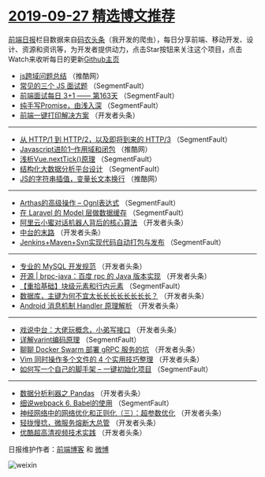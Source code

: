 # [2019-09-27 精选博文推荐](https://toutiao.qdkfweb.cn/date/2019/09/27)

[前端日报](https://qdkfweb.cn/c/news)栏目数据来自[码农头条](https://toutiao.qdkfweb.cn/)（我开发的爬虫），每日分享前端、移动开发、设计、资源和资讯等，为开发者提供动力，点击Star按钮来关注这个项目，点击Watch来收听每日的更新[Github主页](https://github.com/kujian/frontendDaily)
* [js跨域问题总结](https://toutiao.qdkfweb.cn/126172.html) （推酷网）
* [常见的三个 JS 面试题](https://toutiao.qdkfweb.cn/126097.html) （SegmentFault）
* [前端面试每日 3+1 —— 第163天](https://toutiao.qdkfweb.cn/126111.html) （SegmentFault）
* [纯手写Promise，由浅入深](https://toutiao.qdkfweb.cn/126095.html) （SegmentFault）
* [前端一键打印解决方案](https://toutiao.qdkfweb.cn/126129.html) （开发者头条）

***
* [从 HTTP/1 到 HTTP/2，以及即将到来的 HTTP/3](https://toutiao.qdkfweb.cn/126099.html) （SegmentFault）
* [Javascript进阶1&#8211;作用域和闭包](https://toutiao.qdkfweb.cn/126171.html) （推酷网）
* [浅析Vue.nextTick()原理](https://toutiao.qdkfweb.cn/126105.html) （SegmentFault）
* [结构化大数据分析平台设计](https://toutiao.qdkfweb.cn/126108.html) （SegmentFault）
* [JS的字符串插值，变量长文本换行](https://toutiao.qdkfweb.cn/126170.html) （推酷网）

***
* [Arthas的高级操作 &#8211; Ognl表达式](https://toutiao.qdkfweb.cn/126101.html) （SegmentFault）
* [在 Laravel 的 Model 层做数据缓存](https://toutiao.qdkfweb.cn/126102.html) （SegmentFault）
* [阿里云小蜜对话机器人背后的核心算法](https://toutiao.qdkfweb.cn/126139.html) （开发者头条）
* [中台的末路](https://toutiao.qdkfweb.cn/126113.html) （开发者头条）
* [Jenkins+Maven+Svn实现代码自动打包与发布](https://toutiao.qdkfweb.cn/126103.html) （SegmentFault）

***
* [专业的 MySQL 开发规范](https://toutiao.qdkfweb.cn/126114.html) （开发者头条）
* [开源 | brpc-java：百度 rpc 的 Java 版本实现](https://toutiao.qdkfweb.cn/126127.html) （开发者头条）
* [【重拾基础】块级元素和行内元素](https://toutiao.qdkfweb.cn/126104.html) （SegmentFault）
* [数据库，主键为何不宜太长长长长长长长长？](https://toutiao.qdkfweb.cn/126115.html) （开发者头条）
* [Android 消息机制 Handler 原理解析](https://toutiao.qdkfweb.cn/126128.html) （开发者头条）

***
* [戏说中台：大佬玩概念，小弟写接口](https://toutiao.qdkfweb.cn/126116.html) （开发者头条）
* [详解varint编码原理](https://toutiao.qdkfweb.cn/126106.html) （SegmentFault）
* [聊聊 Docker Swarm 部署 gRPC 服务的坑](https://toutiao.qdkfweb.cn/126151.html) （开发者头条）
* [Vim 同时操作多个文件的 4 个实用技巧整理](https://toutiao.qdkfweb.cn/126118.html) （开发者头条）
* [如何写一个自己的脚手架 &#8211; 一键初始化项目](https://toutiao.qdkfweb.cn/126096.html) （SegmentFault）

***
* [数据分析利器之 Pandas](https://toutiao.qdkfweb.cn/126130.html) （开发者头条）
* [细说webpack 6. Babel的使用](https://toutiao.qdkfweb.cn/126107.html) （SegmentFault）
* [神经网络中的网络优化和正则化（三）：超参数优化](https://toutiao.qdkfweb.cn/126153.html) （开发者头条）
* [轻拢慢捻，微服务熔断大总管](https://toutiao.qdkfweb.cn/126119.html) （开发者头条）
* [优酷超高清视频技术实践](https://toutiao.qdkfweb.cn/126131.html) （开发者头条）

日报维护作者：[前端博客](https://qdkfweb.cn/) 和 [微博](https://qdkfweb.cn/go/weibo)

![weixin](https://user-images.githubusercontent.com/3055447/38468989-651132ac-3b80-11e8-8e6b-15122322a9d7.png)